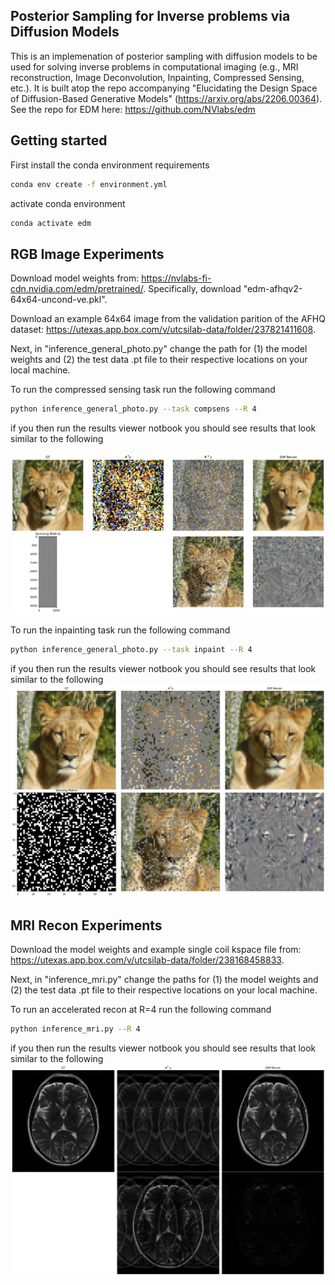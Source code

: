 ## Posterior Sampling for Inverse problems via Diffusion Models

This is an implemenation of posterior sampling with diffusion models to be used for solving inverse problems in computational imaging (e.g., MRI reconstruction, Image Deconvolution, Inpainting, Compressed Sensing, etc.). It is built atop the repo accompanying "Elucidating the Design Space of Diffusion-Based Generative Models" (https://arxiv.org/abs/2206.00364). See the repo for EDM here: https://github.com/NVlabs/edm 

## Getting started

First install the conda environment requirements

```.bash
conda env create -f environment.yml
```

activate conda environment

```.bash
conda activate edm
```
## RGB Image Experiments
Download model weights from: https://nvlabs-fi-cdn.nvidia.com/edm/pretrained/. Specifically, download "edm-afhqv2-64x64-uncond-ve.pkl".

Download an example 64x64 image from the validation parition of the AFHQ dataset: https://utexas.app.box.com/v/utcsilab-data/folder/237821411608.
 

Next, in "inference_general_photo.py" change the path for (1) the model weights and (2) the test data .pt file to their respective locations on your local machine.

To run the compressed sensing task run the following command
```.bash
python inference_general_photo.py --task compsens --R 4
```
if you then run the results viewer notbook you should see results that look similar to the following

![front_page_sample](figures/CS_readme_ex.png)

To run the inpainting task run the following command
```.bash
python inference_general_photo.py --task inpaint --R 4
```
if you then run the results viewer notbook you should see results that look similar to the following
![front_page_sample](figures/IP_readme_ex.png)


## MRI Recon Experiments
Download the model weights and example single coil kspace file from: https://utexas.app.box.com/v/utcsilab-data/folder/238168458833.

Next, in "inference_mri.py" change the paths for (1) the model weights and (2) the test data .pt file to their respective locations on your local machine.

To run an accelerated recon at R=4 run the following command

```.bash
python inference_mri.py --R 4
```
if you then run the results viewer notbook you should see results that look similar to the following
![front_page_sample](figures/MRI_readme_ex.png)
